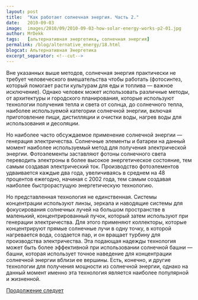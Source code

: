 ```yaml
---
layout: post
title:  "Как работает солнечная энергия. Часть 2."
date:   2010-09-03
image:  images/2010/09/2010-09-03-how-solar-energy-works-p2-01.jpg
author: MrDekk
tags:   [альтернативная энергетика, солнечная энергия]
permalink: /blog/alternative_energy/18.html
blogcat: Альтернативная Энергетика
excerpt_separator: <!--cut-->
---
```


Вне указанных выше методов, солнечная энергия практически не требует человеческого вмешательства чтобы работать (фотосинтез, который помогает расти культурам для еды и топлива — важное исключение). Однако человек может использовать различные методы, от архитектуры и городского планирования, которые используют технологии получения тепла и света от солнца, до солнечного тепла, наиболее используемой категории солнечной энергии, включая приготовление пищи, дистилляции и очистки воды, нагрев воды для использования и десоляции.

<!--cut-->

Но наиболее часто обсуждаемое применение солнечной энергии — генерация электричества. Солнечные элементы и батареи на данный момент наиболее используемый метод для получения электрической энергии. Фотоэлементы заставляют фотоны солнечного света переводить электроны в более высокое энергетическое состояние, тем самым создавая электрический ток. Производство фотоэлементов удваивается каждые два года, увеличиваясь в среднем на 48 процентов ежегодно, начиная с 2002 года, тем самым создавая наиболее быстрорастущую энергетическую технологию.

Но представленная технология не единственная. Системы концентрации используют линзы, зеркала и наводящие системы для фокусирования солнечных лучей на большом пространстве в маленький, концентрированный пучок, который затем используют при генерации электричества. Для этого применяют коллекторы, которые концентрируют прямые солнечные лучи в одну точку, в которой нагревается вода, создается пар, и он вращает турбину для производства электричества. Эта подающая надежды технология может быть более эффективной при использовании солнечной башни — башни, которая использует точное наведение для концентрации солнечной энергии вблизи ее вершины. Есть, конечно, и другие технологии для получения мощности из солнечной энергии, однако на данный момент именно эта технология является наиболее популярной и жизненной.

[Продолжение следует]({{site.baseurl}}/blog/alternative_energy/19.html)


